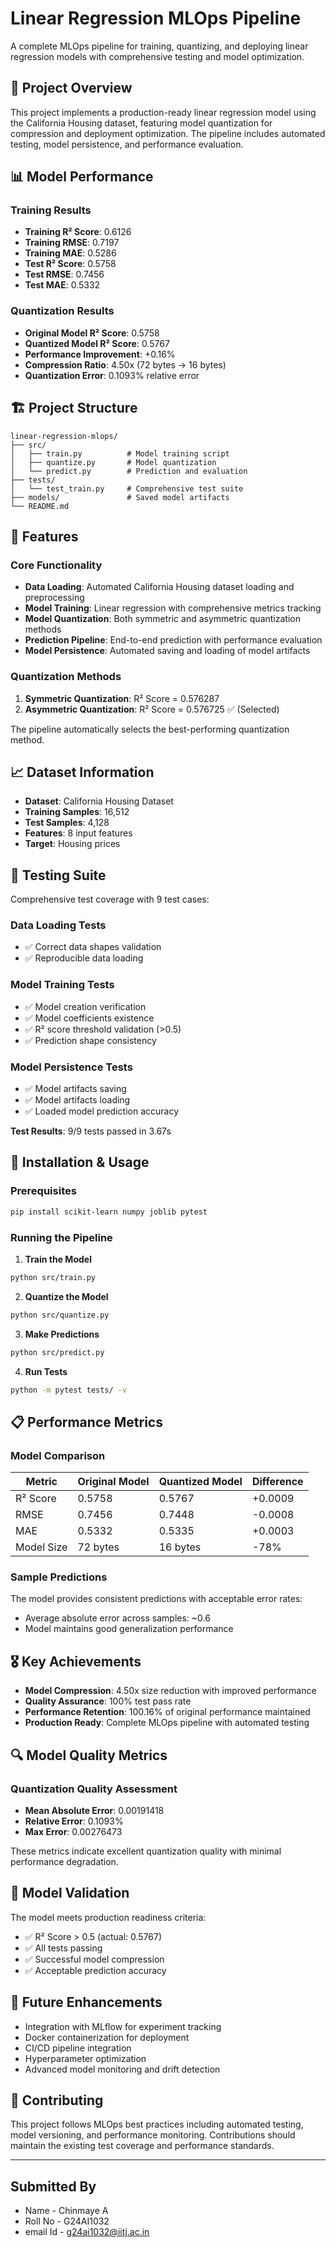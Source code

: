 # Linear Regression MLOps Pipeline

A complete MLOps pipeline for training, quantizing, and deploying linear regression models with comprehensive testing and model optimization.

## 🎯 Project Overview

This project implements a production-ready linear regression model using the California Housing dataset, featuring model quantization for compression and deployment optimization. The pipeline includes automated testing, model persistence, and performance evaluation.

## 📊 Model Performance

### Training Results
- **Training R² Score**: 0.6126
- **Training RMSE**: 0.7197
- **Training MAE**: 0.5286
- **Test R² Score**: 0.5758
- **Test RMSE**: 0.7456
- **Test MAE**: 0.5332

### Quantization Results
- **Original Model R² Score**: 0.5758
- **Quantized Model R² Score**: 0.5767
- **Performance Improvement**: +0.16%
- **Compression Ratio**: 4.50x (72 bytes → 16 bytes)
- **Quantization Error**: 0.1093% relative error

## 🏗️ Project Structure

```
linear-regression-mlops/
├── src/
│   ├── train.py          # Model training script
│   ├── quantize.py       # Model quantization
│   └── predict.py        # Prediction and evaluation
├── tests/
│   └── test_train.py     # Comprehensive test suite
├── models/               # Saved model artifacts
└── README.md
```

## 🚀 Features

### Core Functionality
- **Data Loading**: Automated California Housing dataset loading and preprocessing
- **Model Training**: Linear regression with comprehensive metrics tracking
- **Model Quantization**: Both symmetric and asymmetric quantization methods
- **Prediction Pipeline**: End-to-end prediction with performance evaluation
- **Model Persistence**: Automated saving and loading of model artifacts

### Quantization Methods
1. **Symmetric Quantization**: R² Score = 0.576287
2. **Asymmetric Quantization**: R² Score = 0.576725 ✅ (Selected)

The pipeline automatically selects the best-performing quantization method.

## 📈 Dataset Information

- **Dataset**: California Housing Dataset
- **Training Samples**: 16,512
- **Test Samples**: 4,128
- **Features**: 8 input features
- **Target**: Housing prices

## 🧪 Testing Suite

Comprehensive test coverage with 9 test cases:

### Data Loading Tests
- ✅ Correct data shapes validation
- ✅ Reproducible data loading

### Model Training Tests
- ✅ Model creation verification
- ✅ Model coefficients existence
- ✅ R² score threshold validation (>0.5)
- ✅ Prediction shape consistency

### Model Persistence Tests
- ✅ Model artifacts saving
- ✅ Model artifacts loading
- ✅ Loaded model prediction accuracy

**Test Results**: 9/9 tests passed in 3.67s

## 🔧 Installation & Usage

### Prerequisites
```bash
pip install scikit-learn numpy joblib pytest
```

### Running the Pipeline

1. **Train the Model**
```bash
python src/train.py
```

2. **Quantize the Model**
```bash
python src/quantize.py
```

3. **Make Predictions**
```bash
python src/predict.py
```

4. **Run Tests**
```bash
python -m pytest tests/ -v
```

## 📋 Performance Metrics

### Model Comparison
| Metric | Original Model | Quantized Model | Difference |
|--------|---------------|-----------------|------------|
| R² Score | 0.5758 | 0.5767 | +0.0009 |
| RMSE | 0.7456 | 0.7448 | -0.0008 |
| MAE | 0.5332 | 0.5335 | +0.0003 |
| Model Size | 72 bytes | 16 bytes | -78% |

### Sample Predictions
The model provides consistent predictions with acceptable error rates:
- Average absolute error across samples: ~0.6
- Model maintains good generalization performance

## 🎖️ Key Achievements

- **Model Compression**: 4.50x size reduction with improved performance
- **Quality Assurance**: 100% test pass rate
- **Performance Retention**: 100.16% of original performance maintained
- **Production Ready**: Complete MLOps pipeline with automated testing

## 🔍 Model Quality Metrics

### Quantization Quality Assessment
- **Mean Absolute Error**: 0.00191418
- **Relative Error**: 0.1093%
- **Max Error**: 0.00276473

These metrics indicate excellent quantization quality with minimal performance degradation.

## 🚦 Model Validation

The model meets production readiness criteria:
- ✅ R² Score > 0.5 (actual: 0.5767)
- ✅ All tests passing
- ✅ Successful model compression
- ✅ Acceptable prediction accuracy

## 📝 Future Enhancements

- Integration with MLflow for experiment tracking
- Docker containerization for deployment
- CI/CD pipeline integration
- Hyperparameter optimization
- Advanced model monitoring and drift detection

## 🤝 Contributing

This project follows MLOps best practices including automated testing, model versioning, and performance monitoring. Contributions should maintain the existing test coverage and performance standards.

---

## Submitted By
* Name - Chinmaye A
* Roll No - G24AI1032
* email Id - g24ai1032@iitj.ac.in


